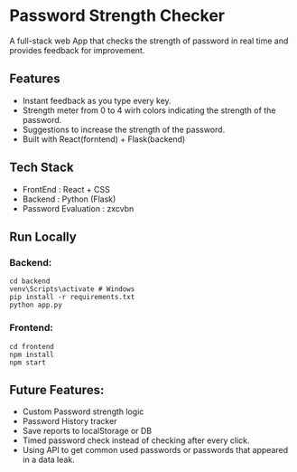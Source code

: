 # Password Strength Checker

A full-stack web App that checks the strength of password in real time  and provides feedback for improvement.

## Features
- Instant feedback as you type every key.
- Strength meter from 0 to 4 wirh colors indicating the strength of the password.
- Suggestions to increase the strength of the password.
- Built with React(forntend) + Flask(backend)

## Tech Stack
- FrontEnd : React + CSS
- Backend : Python (Flask)
- Password Evaluation : zxcvbn

## Run Locally

### Backend: 
``` 
cd backend
venv\Scripts\activate # Windows
pip install -r requirements.txt
python app.py
```

### Frontend:
```
cd frontend
npm install
npm start
```

## Future Features:
- Custom Password strength logic
- Password History tracker
- Save reports to localStorage or DB
- Timed password check instead of checking after every click.
- Using API to get common used passwords or passwords that appeared in a data leak.